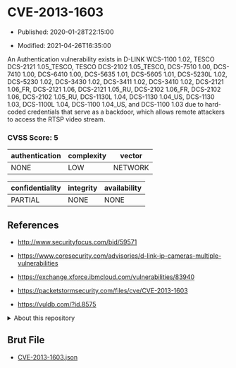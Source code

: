 # CVE-2013-1603

- Published: 2020-01-28T22:15:00

- Modified: 2021-04-26T16:35:00

An Authentication vulnerability exists in D-LINK WCS-1100 1.02, TESCO DCS-2121 1.05_TESCO, TESCO DCS-2102 1.05_TESCO, DCS-7510 1.00, DCS-7410 1.00, DCS-6410 1.00, DCS-5635 1.01, DCS-5605 1.01, DCS-5230L 1.02, DCS-5230 1.02, DCS-3430 1.02, DCS-3411 1.02, DCS-3410 1.02, DCS-2121 1.06_FR, DCS-2121 1.06, DCS-2121 1.05_RU, DCS-2102 1.06_FR, DCS-2102 1.06, DCS-2102 1.05_RU, DCS-1130L 1.04, DCS-1130 1.04_US, DCS-1130 1.03, DCS-1100L 1.04, DCS-1100 1.04_US, and DCS-1100 1.03 due to hard-coded credentials that serve as a backdoor, which allows remote attackers to access the RTSP video stream.

### CVSS Score: **5**

| authentication | complexity | vector |
| --- | --- | --- |
| NONE | LOW | NETWORK |

| confidentiality | integrity | availability |
| --- | --- | --- |
| PARTIAL | NONE | NONE |

## References

* http://www.securityfocus.com/bid/59571

* https://www.coresecurity.com/advisories/d-link-ip-cameras-multiple-vulnerabilities

* https://exchange.xforce.ibmcloud.com/vulnerabilities/83940

* https://packetstormsecurity.com/files/cve/CVE-2013-1603

* https://vuldb.com/?id.8575

<details>
<summary>About this repository</summary> 

  This repository is part of the project [Live Hack CVE](https://github.com/Live-Hack-CVE). Main website can be found [www.live-hack.org](https://www.live-hack.org) 
  
  Made by [Sn0wAlice](https://github.com/Sn0wAlice) for the people that care about security and need to have a feed of the latest CVEs. Hope you enjoy it, don't forget to star the repo and follow me on [Twitter](https://twitter.com/Sn0wAlice) and [Github](https://github.com/Sn0wAlice). And that is my [personnal website](https://www.alice-snow.me/)

  - [Home Page](https://github.com/Live-Hack-CVE)
  - [Framework](https://github.com/Live-Hack-CVE/cve-framework)
  - [CVE database](https://github.com/Live-Hack-CVE/full_database)
  - [Changelog](https://github.com/Live-Hack-CVE/Changelog)
</details>

## Brut File

* [CVE-2013-1603.json](https://raw.githubusercontent.com/Live-Hack-CVE/full_database/main/cves/2013/CVE-2013-1603.json)

